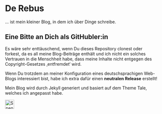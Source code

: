 # De Rebus

... ist mein kleiner Blog, in dem ich über Dinge schreibe.

## Eine Bitte an Dich als GitHubler:in

Es wäre sehr enttäuschend, wenn Du dieses Repository clonest oder forkest, da es all meine Blog-Beiträge enthält und ich nicht ein solches Vertrauen in die Menschheit habe, dass meine Inhalte nicht entgegen des Copyright-Gesetzes ‚entfremdet‘ wird.

Wenn Du trotzdem an meiner Konfiguration eines deutschsprachigen Web-Blogs interessiert bist, habe ich extra dafür einen **neutralen Release** erstellt!

Mein Blog wird durch Jekyll generiert und basiert auf dem Theme Tale, welches ich angepasst habe.


<a href='https://ko-fi.com/U7U84UI3N' target='_blank'><img height='30' style='border:0px;height:30px;' src='https://cdn.ko-fi.com/cdn/kofi5.png?v=2' border='0' alt='Spende via Ko-fi' /></a>
